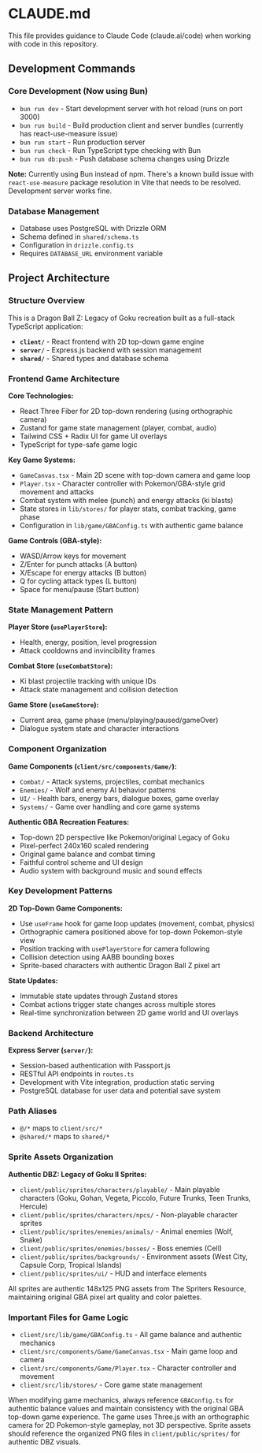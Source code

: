 # CLAUDE.md

This file provides guidance to Claude Code (claude.ai/code) when working with code in this repository.

## Development Commands

### Core Development (Now using Bun)
- `bun run dev` - Start development server with hot reload (runs on port 3000)
- `bun run build` - Build production client and server bundles (currently has react-use-measure issue)
- `bun run start` - Run production server
- `bun run check` - Run TypeScript type checking with Bun
- `bun run db:push` - Push database schema changes using Drizzle

**Note:** Currently using Bun instead of npm. There's a known build issue with `react-use-measure` package resolution in Vite that needs to be resolved. Development server works fine.

### Database Management
- Database uses PostgreSQL with Drizzle ORM
- Schema defined in `shared/schema.ts`
- Configuration in `drizzle.config.ts`
- Requires `DATABASE_URL` environment variable

## Project Architecture

### Structure Overview
This is a Dragon Ball Z: Legacy of Goku recreation built as a full-stack TypeScript application:

- **`client/`** - React frontend with 2D top-down game engine
- **`server/`** - Express.js backend with session management
- **`shared/`** - Shared types and database schema

### Frontend Game Architecture

**Core Technologies:**
- React Three Fiber for 2D top-down rendering (using orthographic camera)
- Zustand for game state management (player, combat, audio)
- Tailwind CSS + Radix UI for game UI overlays
- TypeScript for type-safe game logic

**Key Game Systems:**
- `GameCanvas.tsx` - Main 2D scene with top-down camera and game loop
- `Player.tsx` - Character controller with Pokemon/GBA-style grid movement and attacks
- Combat system with melee (punch) and energy attacks (ki blasts)
- State stores in `lib/stores/` for player stats, combat tracking, game phase
- Configuration in `lib/game/GBAConfig.ts` with authentic game balance

**Game Controls (GBA-style):**
- WASD/Arrow keys for movement
- Z/Enter for punch attacks (A button)
- X/Escape for energy attacks (B button)
- Q for cycling attack types (L button)
- Space for menu/pause (Start button)

### State Management Pattern

**Player Store (`usePlayerStore`):**
- Health, energy, position, level progression
- Attack cooldowns and invincibility frames

**Combat Store (`useCombatStore`):**
- Ki blast projectile tracking with unique IDs
- Attack state management and collision detection

**Game Store (`useGameStore`):**
- Current area, game phase (menu/playing/paused/gameOver)
- Dialogue system state and character interactions

### Component Organization

**Game Components (`client/src/components/Game/`):**
- `Combat/` - Attack systems, projectiles, combat mechanics
- `Enemies/` - Wolf and enemy AI behavior patterns
- `UI/` - Health bars, energy bars, dialogue boxes, game overlay
- `Systems/` - Game over handling and core game systems

**Authentic GBA Recreation Features:**
- Top-down 2D perspective like Pokemon/original Legacy of Goku
- Pixel-perfect 240x160 scaled rendering
- Original game balance and combat timing
- Faithful control scheme and UI design
- Audio system with background music and sound effects

### Key Development Patterns

**2D Top-Down Game Components:**
- Use `useFrame` hook for game loop updates (movement, combat, physics)
- Orthographic camera positioned above for top-down Pokemon-style view
- Position tracking with `usePlayerStore` for camera following
- Collision detection using AABB bounding boxes
- Sprite-based characters with authentic Dragon Ball Z pixel art

**State Updates:**
- Immutable state updates through Zustand stores
- Combat actions trigger state changes across multiple stores
- Real-time synchronization between 2D game world and UI overlays

### Backend Architecture

**Express Server (`server/`):**
- Session-based authentication with Passport.js
- RESTful API endpoints in `routes.ts`
- Development with Vite integration, production static serving
- PostgreSQL database for user data and potential save system

### Path Aliases
- `@/*` maps to `client/src/*`  
- `@shared/*` maps to `shared/*`

### Sprite Assets Organization

**Authentic DBZ: Legacy of Goku II Sprites:**
- `client/public/sprites/characters/playable/` - Main playable characters (Goku, Gohan, Vegeta, Piccolo, Future Trunks, Teen Trunks, Hercule)
- `client/public/sprites/characters/npcs/` - Non-playable character sprites
- `client/public/sprites/enemies/animals/` - Animal enemies (Wolf, Snake)
- `client/public/sprites/enemies/bosses/` - Boss enemies (Cell)
- `client/public/sprites/backgrounds/` - Environment assets (West City, Capsule Corp, Tropical Islands)
- `client/public/sprites/ui/` - HUD and interface elements

All sprites are authentic 148x125 PNG assets from The Spriters Resource, maintaining original GBA pixel art quality and color palettes.

### Important Files for Game Logic
- `client/src/lib/game/GBAConfig.ts` - All game balance and authentic mechanics
- `client/src/components/Game/GameCanvas.tsx` - Main game loop and camera
- `client/src/components/Game/Player.tsx` - Character controller and movement
- `client/src/lib/stores/` - Core game state management

When modifying game mechanics, always reference `GBAConfig.ts` for authentic balance values and maintain consistency with the original GBA top-down game experience. The game uses Three.js with an orthographic camera for 2D Pokemon-style gameplay, not 3D perspective. Sprite assets should reference the organized PNG files in `client/public/sprites/` for authentic DBZ visuals.